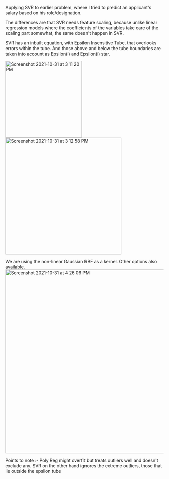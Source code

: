 Applying SVR to earlier problem, where I tried to predict an applicant's salary based on his role/designation.

The differences are that SVR needs feature scaling, because unlike linear regression models where the coefficients of the variables take care of the scaling part somewhat, the same doesn't happen in SVR. 

SVR has an inbuilt equation, with Epsilon Insensitive Tube, that overlooks errors within the tube. And those above and below the tube boundaries are taken into account as Epsilon(i) and Epsilon(i) star.

<img width="244" alt="Screenshot 2021-10-31 at 3 11 20 PM" src="https://user-images.githubusercontent.com/61674750/139576538-7c8787bb-2040-412a-b705-4b5ca127e2b4.png">

<img width="369" alt="Screenshot 2021-10-31 at 3 12 58 PM" src="https://user-images.githubusercontent.com/61674750/139576592-9f828032-65e9-4c86-8810-de189058247f.png">

We are using the non-linear Gaussian RBF as a kernel. Other options also available. 
<img width="582" alt="Screenshot 2021-10-31 at 4 26 06 PM" src="https://user-images.githubusercontent.com/61674750/139579530-b228c397-61ac-4396-9b06-e4dbb99c0165.png">


Points to note :- 
Poly Reg might overfit but treats outliers well and doesn't exclude any.
SVR on the other hand ignores the extreme outliers, those that lie outside the epsilon tube

